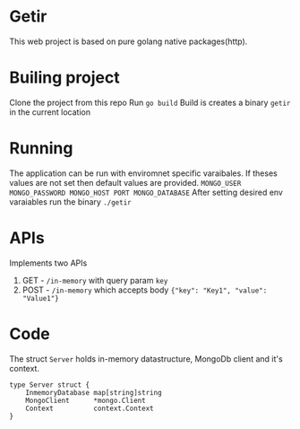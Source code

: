 # Getir

This web project is based on pure golang native packages(http). 

# Builing project
Clone the project from this repo
Run ``go build`` 
Build is creates a binary `getir` in the current location

# Running 
The application can be run with enviromnet specific varaibales. If theses values are not set then default values are provided.
``
MONGO_USER
MONGO_PASSWORD
MONGO_HOST
PORT
MONGO_DATABASE
``
After setting desired env varaiables run the binary ``./getir``

# APIs
Implements two APIs
1. GET  -  ``/in-memory`` with query param ``key``
2. POST -  ``/in-memory`` which accepts body ``{"key": "Key1", "value": "Value1"}``

# Code
The struct ``Server`` holds in-memory datastructure, MongoDb client and it's context.
```
type Server struct {
	InmemoryDatabase map[string]string
	MongoClient      *mongo.Client
	Context          context.Context
}
```
